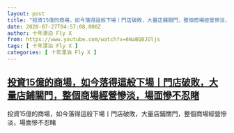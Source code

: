 ```yaml
---
layout: post
title: "投資15億的商場，如今落得這般下場丨門店破敗，大量店鋪關門，整個商場經營慘淡，場面慘不忍睹"
date: 2020-07-27T04:57:08.000Z
author: 十年漂泊 Fly X
from: https://www.youtube.com/watch?v=6NaBQ0JOljs
tags: [ 十年漂泊 Fly X ]
categories: [ 十年漂泊 Fly X ]
---
```

<!--1595825828000-->
[投資15億的商場，如今落得這般下場丨門店破敗，大量店鋪關門，整個商場經營慘淡，場面慘不忍睹](https://www.youtube.com/watch?v=6NaBQ0JOljs)
------

<div>
投資15億的商場，如今落得這般下場丨門店破敗，大量店鋪關門，整個商場經營慘淡，場面慘不忍睹
</div>
